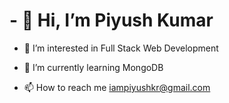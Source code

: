 

        
<h1>- 👋 Hi, I’m Piyush Kumar</h1>

- 👀 I’m interested in Full Stack Web Development
 
- 🌱 I’m currently learning MongoDB

- 📫 How to reach me iampiyushkr@gmail.com



